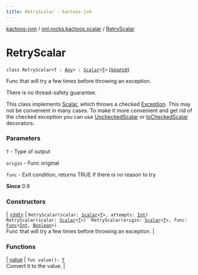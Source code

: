 ```yaml
---
title: RetryScalar - kactoos-jvm
---
```


[kactoos-jvm](../../index.html) / [nnl.rocks.kactoos.scalar](../index.html) / [RetryScalar](./index.html)

# RetryScalar

`class RetryScalar<T : `[`Any`](https://kotlinlang.org/api/latest/jvm/stdlib/kotlin/-any/index.html)`> : `[`Scalar`](../../nnl.rocks.kactoos/-scalar/index.html)`<`[`T`](index.html#T)`>` [(source)](https://github.com/neonailol/kactoos/blob/master/kactoos-jvm/src/main/kotlin/nnl/rocks/kactoos/scalar/RetryScalar.kt#L23)

Func that will try a few times before throwing an exception.

There is no thread-safety guarantee.

This class implements [Scalar](../../nnl.rocks.kactoos/-scalar/index.html), which throws a checked
[Exception](https://kotlinlang.org/api/latest/jvm/stdlib/kotlin/-exception/index.html). This may not be convenient in many cases. To make
it more convenient and get rid of the checked exception you can
use [UncheckedScalar](../-unchecked-scalar/index.html) or [IoCheckedScalar](../-io-checked-scalar/index.html) decorators.

### Parameters

`T` - Type of output

`origin` - Func original

`func` - Exit condition, returns TRUE if there is no reason to try

**Since**
0.9

### Constructors

| [&lt;init&gt;](-init-.html) | `RetryScalar(scalar: `[`Scalar`](../../nnl.rocks.kactoos/-scalar/index.html)`<`[`T`](index.html#T)`>, attempts: `[`Int`](https://kotlinlang.org/api/latest/jvm/stdlib/kotlin/-int/index.html)`)`<br>`RetryScalar(scalar: `[`Scalar`](../../nnl.rocks.kactoos/-scalar/index.html)`<`[`T`](index.html#T)`>)``RetryScalar(origin: `[`Scalar`](../../nnl.rocks.kactoos/-scalar/index.html)`<`[`T`](index.html#T)`>, func: `[`Func`](../../nnl.rocks.kactoos/-func/index.html)`<`[`Int`](https://kotlinlang.org/api/latest/jvm/stdlib/kotlin/-int/index.html)`, `[`Boolean`](https://kotlinlang.org/api/latest/jvm/stdlib/kotlin/-boolean/index.html)`>)`<br>Func that will try a few times before throwing an exception. |

### Functions

| [value](value.html) | `fun value(): `[`T`](index.html#T)<br>Convert it to the value. |

